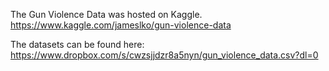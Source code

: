 The Gun Violence Data was hosted on Kaggle.
https://www.kaggle.com/jameslko/gun-violence-data

The datasets can be found here:
https://www.dropbox.com/s/cwzsjjdzr8a5nyn/gun_violence_data.csv?dl=0
